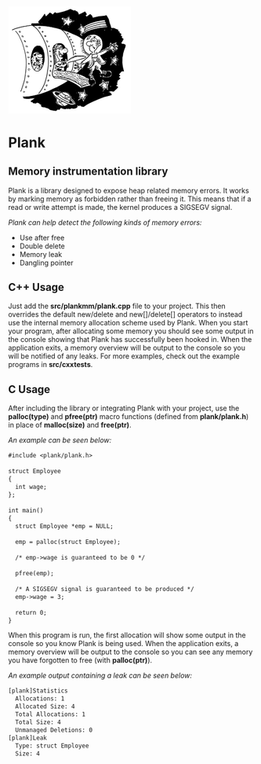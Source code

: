 <img src="https://raw.githubusercontent.com/osen/plank/master/docs/logo.png" width="250" />

# Plank #
## Memory instrumentation library ##
Plank is a library designed to expose heap related memory errors. It works by marking memory as forbidden rather than freeing it. This means that if a read or write attempt is made, the kernel produces a SIGSEGV signal.

*Plank can help detect the following kinds of memory errors:*

 - Use after free
 - Double delete
 - Memory leak
 - Dangling pointer

## C++ Usage ##
Just add the **src/plankmm/plank.cpp** file to your project. This then overrides the default new/delete and new[]/delete[] operators to instead use the internal memory allocation scheme used by Plank. When you start your program, after allocating some memory you should see some output in the console showing that Plank has successfully been hooked in. When the application exits, a memory overview will be output to the console so you will be notified of any leaks. For more examples, check out the example programs in **src/cxxtests**.

## C Usage ##
After including the library or integrating Plank with your project, use the **palloc(type)** and **pfree(ptr)** macro functions (defined from **plank/plank.h**) in place of **malloc(size)** and **free(ptr)**.

*An example can be seen below:*

    #include <plank/plank.h>
    
    struct Employee
    {
      int wage;
    };
    
    int main()
    {
      struct Employee *emp = NULL;
    
      emp = palloc(struct Employee);
    
      /* emp->wage is guaranteed to be 0 */
    
      pfree(emp);
      
      /* A SIGSEGV signal is guaranteed to be produced */
      emp->wage = 3;
    
      return 0;
    }

When this program is run, the first allocation will show some output in the console so you know Plank is being used. When the application exits, a memory overview will be output to the console so you can see any memory you have forgotten to free (with **palloc(ptr)**).

*An example output containing a leak can be seen below:*

    [plank]Statistics
      Allocations: 1
      Allocated Size: 4
      Total Allocations: 1
      Total Size: 4
      Unmanaged Deletions: 0
    [plank]Leak
      Type: struct Employee
      Size: 4

